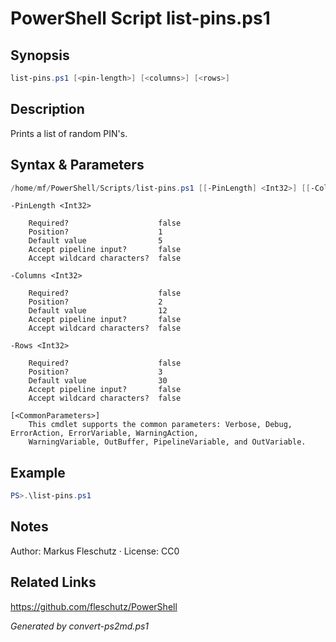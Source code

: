 # PowerShell Script list-pins.ps1

## Synopsis
```powershell
list-pins.ps1 [<pin-length>] [<columns>] [<rows>]
```

## Description
Prints a list of random PIN's.

## Syntax & Parameters
```powershell
/home/mf/PowerShell/Scripts/list-pins.ps1 [[-PinLength] <Int32>] [[-Columns] <Int32>] [[-Rows] <Int32>] [<CommonParameters>]
```

```
-PinLength <Int32>
    
    Required?                    false
    Position?                    1
    Default value                5
    Accept pipeline input?       false
    Accept wildcard characters?  false
```

```
-Columns <Int32>
    
    Required?                    false
    Position?                    2
    Default value                12
    Accept pipeline input?       false
    Accept wildcard characters?  false
```

```
-Rows <Int32>
    
    Required?                    false
    Position?                    3
    Default value                30
    Accept pipeline input?       false
    Accept wildcard characters?  false
```

```
[<CommonParameters>]
    This cmdlet supports the common parameters: Verbose, Debug, ErrorAction, ErrorVariable, WarningAction, 
    WarningVariable, OutBuffer, PipelineVariable, and OutVariable.
```

## Example
```powershell
PS>.\list-pins.ps1
```


## Notes
Author: Markus Fleschutz · License: CC0

## Related Links
https://github.com/fleschutz/PowerShell

*Generated by convert-ps2md.ps1*
